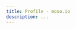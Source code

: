 ```yaml
---
title: Profile - moso.io
description: ...
---
```


<script setup lang="ts">
import profile from '../src/components/profile.vue';
</script>

<profile />
